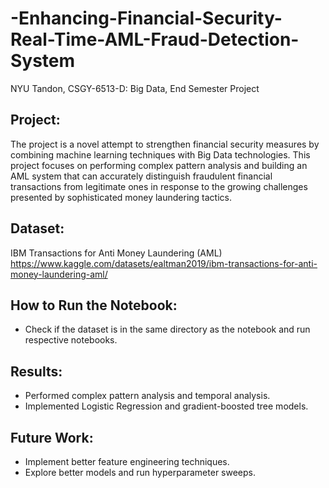 # -Enhancing-Financial-Security-Real-Time-AML-Fraud-Detection-System
NYU Tandon, CSGY-6513-D: Big Data, End Semester Project

## Project:
The project is a novel attempt to strengthen financial security measures by combining machine learning techniques with Big Data technologies. This project focuses on performing complex pattern analysis and building an AML system that can accurately distinguish fraudulent financial transactions from legitimate ones in response to the growing challenges presented by sophisticated money laundering tactics.

## Dataset:
IBM Transactions for Anti Money Laundering (AML) <br />
https://www.kaggle.com/datasets/ealtman2019/ibm-transactions-for-anti-money-laundering-aml/

## How to Run the Notebook:
* Check if the dataset is in the same directory as the notebook and run respective notebooks.

## Results:
* Performed complex pattern analysis and temporal analysis.
* Implemented Logistic Regression and gradient-boosted tree models.

## Future Work:
* Implement better feature engineering techniques.
* Explore better models and run hyperparameter sweeps.

